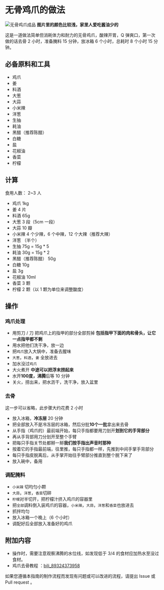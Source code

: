# 无骨鸡爪的做法

![无骨鸡爪成品](./无骨鸡爪.jpg)
**图片里的颜色比较浅，家里人爱吃酱油少的**

这是一道做法简单但消耗体力和耐力的无骨鸡爪，酸辣开胃，Q 弹爽口，第一次做的话去骨 2 小时，准备腌料 15 分钟，放冰箱 6 个小时，总耗时 8 个小时 15 分钟。

## 必备原料和工具

- 鸡爪
- 姜
- 料酒
- 大葱
- 大蒜
- 小米辣
- 洋葱
- 生抽
- 耗油
- 黑醋（推荐陈醋）
- 白糖
- 盐
- 花椒油
- 香菜
- 柠檬

## 计算

食用人数： 2~3 人

- 鸡爪 1kg
- 姜 4 片
- 料酒 65g
- 大葱 3 段（5cm 一段）
- 大蒜 10 瓣
- 小米辣 4 个少辣，6 个中辣，12 个大辣（推荐大辣）
- 洋葱 （半个）
- 生抽 75g = 15g * 5
- 耗油 30g = 15g * 2
- 黑醋（推荐陈醋） 50g
- 白糖 10g
- 盐 3g
- 花椒油 10ml
- 香菜 3 颗
- 柠檬 2 颗（以 1 颗为单位来调整酸度）

## 操作

### 鸡爪处理

- 用剪刀 / 刀 把鸡爪上的指甲的部分全部剪掉 **包括指甲下面的肉和骨头，让它一点指甲都不剩**
- 用水把他们洗干净，放一边
- 把`鸡爪`放入大锅中，准备去腥味
- `大葱`，`料酒`，`姜` 全放进去
- 加水没过`鸡爪`
- 大火煮开 **中途可以把浮末捞起来**
- 水开**100度，沸腾**后等 10 分钟
- 关火，捞出来，把水沥干，洗干净，放入盆里

### 去骨

这一步可以省略，此步骤大约花费 2 小时

- 放入冰箱，**冷冻层** 20 分钟
- 把全部放入不是冷冻层的冰箱，然后分批**10个一批**拿出来去骨
- 从手指（鸡爪的）最前端开始，每只手指都要用刀划开**划到它的手背部分**
- 再从手背部用刀分划开至整个手臂
- 把每只手指关节处都掰一掰**我们按手指出声音时那种**
- 按着它的手指最前端，往里推，每只手指都一样，先推到中间手掌手背部分
- 每只手指皮脱离后，从手掌开始往手臂部分推直到整个脱下来了
- 放入碗中，备用

### 调配腌料

- `小米辣` 切均匀小颗
- `大蒜`，`洋葱`，`香菜`切碎
- `柠檬`对半切开，把柠檬汁挤入鸡爪的容器里
- 把`全部`调料倒入装鸡爪的容器，`小米辣`，`大蒜`，`洋葱`和`香菜`也放进去
- 抓拌均匀
- 放入冰箱一个晚上（6 个小时）
- 调配好后全部放入准备好的鸡爪

## 附加内容

- 操作时，需要注意观察沸腾的水位线，如发现低于 3/4 的食材应加热水至没过食材。
- 鸡爪去骨教程 ：[bili_89324373958](https://www.bilibili.com/video/BV1t44y117D8?share_source=copy_web)

如果您遵循本指南的制作流程而发现有问题或可以改进的流程，请提出 Issue 或 Pull request 。
